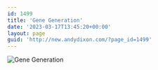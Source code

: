```yaml
---
id: 1499
title: 'Gene Generation'
date: '2023-03-17T13:45:20+00:00'
layout: page
guid: 'http://new.andydixon.com/?page_id=1499'
---
```


![Gene Generation](https://i0.wp.com/assets.g8x2.ldn.idrivee2-23.com/posters/Gene%20Generation%2001.jpg?w=1200&ssl=1 "Gene Generation")